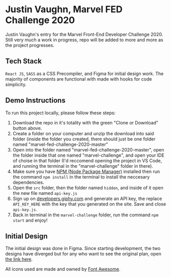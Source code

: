 # Justin Vaughn, Marvel FED Challenge 2020
Justin Vaughn's entry for the Marvel Front-End Developer Challenge 2020. Still very much a work in progress, repo will be added to more and more as the project progresses.

## Tech Stack
`React JS`, `SASS` as a CSS Precompiler, and Figma for initial design work. The majority of components are functional with made with hooks for code simplicity. 

## Demo Instructions
To run this project locally, please follow these steps:
1. Download the repo in it's totality with the green "Clone or Download" button above.
2. Create a folder on your computer and unzip the download into said folder (inside the folder you created, there should just be one folder named "marvel-fed-challenge-2020-master"
3. Open into the folder named "marvel-fed-challenge-2020-master", open the folder inside that one named "marvel-challenge", and open your IDE of choise in that folder (I'd reccomend opening the project in VS Code, and running the terminal in the "marvel-challenge" folder in there).
4. Make sure you have [NPM (Node Package Manager)](https://www.npmjs.com/) installed then run the command `npm install` in the terminal to install the neccesary dependencies. 
5. Open the `src` folder, then the folder named `hidden`, and inside of it open the new file named `api-key.js` 
6. Sign up on [developers.giphy.com](https://developers.giphy.com/) and generate an API key, the replace `API_KEY_HERE` with the key that you generated on the site. Save and close `api-key.js`.
7. Back in terminal in the `marvel-challenge` folder, run the command `npm start` and enjoy!



## Initial Design
The initial design was done in Figma. Since starting development, the two designs have diverged but for any who want to see the original plan, open [the link here](https://www.figma.com/file/e2e4DHAFIPeIdRdD2yXnjV/Marvel-FED-Challenge?node-id=0%3A1).

All icons used are made and owned by [Font Awesome](https://fontawesome.com/ "Font Awesome Homepage").
